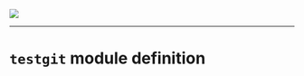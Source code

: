 ![](https://www.simplicite.io/resources//logos/logo250.png)
* * *

`testgit` module definition
===========================



